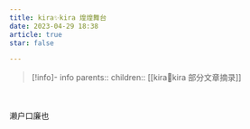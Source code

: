 ```yaml
---
title: kira✨kira 煌煌舞台
date: 2023-04-29 18:38
article: true
star: false

---
```


> [!info]- info
> parents::
> children:: [[kira🌟kira 部分文章摘录]]　

<span style="color: transparent;"> children:: [[kira🌟kira 部分文章摘录]]　</span>



濑户口廉也
